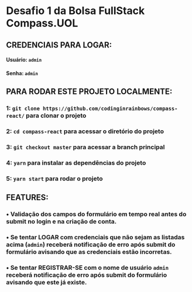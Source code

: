 # Desafio 1 da Bolsa FullStack Compass.UOL

## CREDENCIAIS PARA LOGAR:

#### Usuário: `admin`
#### Senha: `admin`


## PARA RODAR ESTE PROJETO LOCALMENTE:

### 1: `git clone https://github.com/codinginrainbows/compass-react/` para clonar o projeto
### 2: `cd compass-react` para acessar o diretório do projeto
### 3: `git checkout master` para acessar a branch principal
### 4: `yarn` para instalar as dependências do projeto
### 5: `yarn start` para rodar o projeto

## FEATURES:

### • Validação dos campos do formulário em tempo real antes do submit no login e na criação de conta.
### • Se tentar LOGAR com credenciais que não sejam as listadas acima (`admin`) receberá notificação de erro após submit do formulário avisando que as credenciais estão incorretas.
### • Se tentar REGISTRAR-SE com o nome de usuário `admin` receberá notificação de erro após submit do formulário avisando que este já existe.